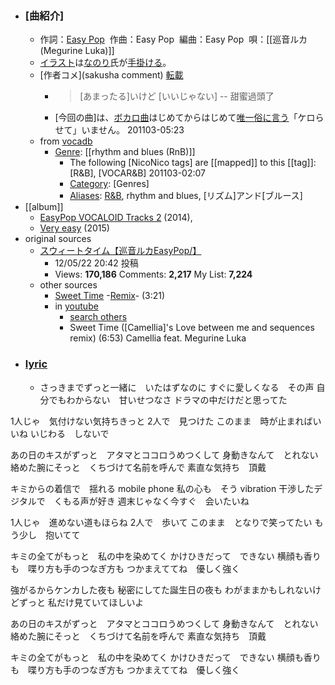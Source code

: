 - ### [曲紹介]
    - 作詞：[Easy Pop](https://w.atwiki.jp/hmiku/pages/6564.html)  
作曲：Easy Pop  
編曲：Easy Pop  
唄：[[巡音ルカ (Megurine Luka)]]
    - [イラスト]([[illustrator]])は[なのり](nanori)氏が[手掛ける](tegakeru)。 
    - [作者コメ](sakusha comment) [転載](tensai)
        - > [あまったる]いけど [いいじゃない] -- 甜蜜過頭了
        - [今回の曲]は、[ボカロ曲]([[VOCALOID]])はじめてからはじめて[唯一](yuiitsu)[俗に言う](zokuniiu)「ケロらせて」いません。
201103-05:23 
    - from [vocadb](https://vocadb.net/S/12446)
        - [Genre]([[genre]]): [[rhythm and blues (RnB)]]
            - The following [NicoNico tags] are [[mapped]] to this [[tag]]: [R&B], [VOCAR&B]
201103-02:07
            - [Category]([[category]]): [Genres]
            - [Aliases]([[alias]]): [R&B](https://vocadb.net/T/375/rnb), rhythm and blues, [リズム]アンド[ブルース]
- [[album]]
    - [EasyPop VOCALOID Tracks 2](https://vocadb.net/Al/8021) (2014),
    - [Very easy](https://vocadb.net/Al/15045) (2015)
- original sources 
    - [スウィートタイム【巡音ルカEasyPop/】](https://www.nicovideo.jp/watch/sm17894581)
        - 12/05/22 20:42 投稿
        - Views: **170,186** Comments: **2,217** My List: **7,224**
    - other sources 
        - [Sweet Time](https://vocadb.net/S/165862) -[Remix]([[remix]])- (3:21)
        - in [youtube](https://www.youtube.com/watch?v=mlOXCrn17ws)
            - [search others](http://www.youtube.com/results?search_query=%e3%80%90%e5%b7%a1%e9%9f%b3%e3%83%ab%e3%82%ab%e3%80%91%e3%80%80%e3%82%b9%e3%82%a6%e3%82%a3%e3%83%bc%e3%83%88%e3%82%bf%e3%82%a4%e3%83%a0%e3%80%80%e3%80%90%e3%82%aa%e3%83%aa%e3%82%b8%e3%83%8a%e3%83%ab%e6%9b%b2%e3%80%91)
            - Sweet Time ([Camellia]'s Love between me and sequences remix) (6:53)
Camellia feat. Megurine Luka
- ### [lyric](https://w.atwiki.jp/hmiku/pages/21733.html)
    - さっきまでずっと一緒に　いたはずなのに
すぐに愛しくなる　その声
自分でもわからない　甘いせつなさ
ドラマの中だけだと思ってた

1人じゃ　気付けない気持ちきっと
2人で　見つけた
このまま　時が止まればいいね
いじわる　しないで

あの日のキスがずっと　アタマとココロうめつくして
身動きなんて　とれない
絡めた腕にそっと　くちづけて名前を呼んで
素直な気持ち　頂戴

キミからの着信で　揺れる mobile phone
私の心も　そう vibration
干渉したデジタルで　くもる声が好き
週末じゃなく今すぐ　会いたいね

1人じゃ　進めない道もほらね
2人で　歩いて
このまま　となりで笑ってたい
もう少し　抱いてて

キミの全てがもっと　私の中を染めてく
かけひきだって　できない
横顔も香りも　喋り方も手のつなぎ方も
つかまえててね　優しく強く

強がるからケンカした夜も
秘密にしてた誕生日の夜も
わがままかもしれないけどずっと
私だけ見ていてほしいよ

あの日のキスがずっと　アタマとココロうめつくして
身動きなんて　とれない
絡めた腕にそっと　くちづけて名前を呼んで
素直な気持ち　頂戴

キミの全てがもっと　私の中を染めてく
かけひきだって　できない
横顔も香りも　喋り方も手のつなぎ方も
つかまえててね　優しく強く

